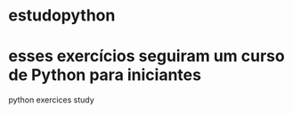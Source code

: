 # estudopython
# esses exercícios seguiram um curso de Python para iniciantes
python exercices study
